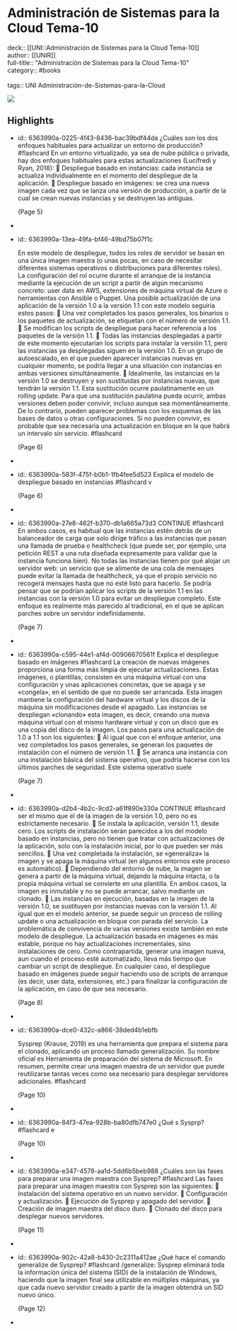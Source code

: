 # Administración de Sistemas para la Cloud Tema-10

deck:: [[UNI::Administración de Sistemas para la Cloud Tema-10]]\
author:: [[UNIR]]\
full-title:: "Administración de Sistemas para la Cloud Tema-10"\
category:: #books\
\
tags:: UNI Administración-de-Sistemas-para-la-Cloud  

![](https://readwise-assets.s3.amazonaws.com/media/uploaded_book_covers/profile_22942/020c6328-86e7-48f6-ba02-69d3ef02a9d0.jpg)
## Highlights
- id:: 6363990a-0225-4f43-8436-bac39bdf44da
   ¿Cuáles son los dos enfoques habituales para actualizar un entorno de producción? #flashcard 
    En un entorno virtualizado, ya sea de nube pública o privada, hay dos enfoques habituales para estas actualizaciones (Lucifredi y Ryan, 2018):  Despliegue basado en instancias: cada instancia se actualiza individualmente en el momento del despliegue de la aplicación.  Despliegue basado en imágenes: se crea una nueva imagen cada vez que se lanza una versión de producción, a partir de la cual se crean nuevas instancias y se destruyen las antiguas.
  
     (Page 5)
-
- id:: 6363990a-13ea-49fa-bf46-49bd75b07f1c
  
  En este modelo de despliegue, todos los roles de servidor se basan en una única imagen maestra (o unas pocas, en caso de necesitar diferentes sistemas operativos o distribuciones para diferentes roles). La configuración del rol ocurre durante el arranque de la instancia mediante la ejecución de un script a partir de algún mecanismo concreto: user data en AWS, extensiones de máquina virtual de Azure o herramientas con Ansible o Puppet. Una posible actualización de una aplicación de la versión 1.0 a la versión 1.1 con este modelo seguiría estos pasos:  Una vez completados los pasos generales, los binarios o los paquetes de actualización, se etiquetan con el número de versión 1.1.  Se modifican los scripts de despliegue para hacer referencia a los paquetes de la versión 1.1.  Todas las instancias desplegadas a partir de este momento ejecutarían los scripts para instalar la versión 1.1, pero las instancias ya desplegadas siguen en la versión 1.0. En un grupo de autoescalado, en el que pueden aparecer instancias nuevas en cualquier momento, se podría llegar a una situación con instancias en ambas versiones simultáneamente.  Idealmente, las instancias en la versión 1.0 se destruyen y son sustituidas por instancias nuevas, que tendrán la versión 1.1. Esta sustitución ocurre paulatinamente en un rolling update. Para que una sustitución paulatina pueda ocurrir, ambas versiones deben poder convivir, incluso aunque sea momentáneamente. De lo contrario, pueden aparecer problemas con los esquemas de las bases de datos u otras configuraciones. Si no pueden convivir, es probable que sea necesaria una actualización en bloque en la que habrá un intervalo sin servicio. #flashcard 
  
  
     (Page 6)
-
- id:: 6363990a-583f-475f-b0b1-1fb4fee5d523
   Explica el modelo de despliegue basado en instancias #flashcard 
    v
  
     (Page 6)
-
- id:: 6363990a-27e8-462f-b370-db1a665a73d3
   CONTINUE #flashcard 
    En ambos casos, es habitual que las instancias estén detrás de un balanceador de carga que solo dirige tráfico a las instancias que pasan una llamada de prueba o healthcheck (que puede ser, por ejemplo, una petición REST a una ruta diseñada expresamente para validar que la instancia funciona bien). No todas las instancias tienen por qué alojar un servidor web: un servicio que se alimente de una cola de mensajes puede evitar la llamada de healthcheck, ya que el propio servicio no recogerá mensajes hasta que no esté listo para hacerlo. Se podría pensar que se podrían aplicar los scripts de la versión 1.1 en las instancias con la versión 1.0 para evitar un despliegue completo. Este enfoque es realmente más parecido al tradicional, en el que se aplican parches sobre un servidor indefinidamente.
  
     (Page 7)
-
- id:: 6363990a-c595-44e1-af4d-00906670561f
   Explica el despliegue basado en imágenes #flashcard 
    La creación de nuevas imágenes proporciona una forma más limpia de ejecutar actualizaciones. Estas imágenes, o plantillas, consisten en una máquina virtual con una configuración y unas aplicaciones concretas, que se apaga y se «congela», en el sentido de que no puede ser arrancada. Esta imagen mantiene la configuración del hardware virtual y los discos de la máquina sin modificaciones desde el apagado. Las instancias se despliegan «clonando» esta imagen, es decir, creando una nueva máquina virtual con el mismo hardware virtual y con un disco que es una copia del disco de la imagen. Los pasos para una actualización de 1.0 a 1.1 son los siguientes:  Al igual que con el enfoque anterior, una vez completados los pasos generales, se generan los paquetes de instalación con el número de versión 1.1.  Se arranca una instancia con una instalación básica del sistema operativo, que podría hacerse con los últimos parches de seguridad. Este sistema operativo suele
  
     (Page 7)
-
- id:: 6363990a-d2b4-4b2c-9cd2-a61f890e330a
   CONTINUE #flashcard 
    ser el mismo que el de la imagen de la versión 1.0, pero no es estrictamente necesario.  Se instala la aplicación, versión 1.1, desde cero. Los scripts de instalación serán parecidos a los del modelo basado en instancias, pero no tienen que tratar con actualizaciones de la aplicación, solo con la instalación inicial, por lo que pueden ser más sencillos.  Una vez completada la instalación, se «generaliza» la imagen y se apaga la máquina virtual (en algunos entornos este proceso es automático).  Dependiendo del entorno de nube, la imagen se genera a partir de la máquina virtual, dejando la máquina intacta, o la propia máquina virtual se convierte en una plantilla. En ambos casos, la imagen es inmutable y no se puede arrancar, salvo mediante un clonado.  Las instancias en ejecución, basadas en la imagen de la versión 1.0, se sustituyen por instancias nuevas con la versión 1.1. Al igual que en el modelo anterior, se puede seguir un proceso de rolling update o una actualización en bloque con parada del servicio. La problemática de convivencia de varias versiones existe también en este modelo de despliegue. La actualización basada en imágenes es más estable, porque no hay actualizaciones incrementales, sino instalaciones de cero. Como contrapartida, generar una imagen nueva, aun cuando el proceso esté automatizado, lleva más tiempo que cambiar un script de despliegue. En cualquier caso, el despliegue basado en imágenes puede seguir haciendo uso de scripts de arranque (es decir, user data, extensiones, etc.) para finalizar la configuración de la aplicación, en caso de que sea necesario.
  
     (Page 8)
-
- id:: 6363990a-dce0-432c-a866-38ded4b1ebfb
  
  Sysprep (Krause, 2019) es una herramienta que prepara el sistema para el clonado, aplicando un proceso llamado generalización. Su nombre oficial es Herramienta de preparación del sistema de Microsoft. En resumen, permite crear una imagen maestra de un servidor que puede reutilizarse tantas veces como sea necesario para desplegar servidores adicionales. #flashcard 
  
  
     (Page 10)
-
- id:: 6363990a-84f3-47ea-928b-ba80dfb747e0
   ¿Qué s Sysprp? #flashcard 
    e
  
     (Page 10)
-
- id:: 6363990a-e347-4578-aa1d-5dd6b5beb988
   ¿Cuáles son las fases para preparar una imagen maestra con Sysprep? #flashcard 
    Las fases para preparar una imagen maestra con Sysprep son las siguientes:  Instalación del sistema operativo en un nuevo servidor.  Configuración y actualización.  Ejecución de Sysprep y apagado del servidor.  Creación de imagen maestra del disco duro.  Clonado del disco para desplegar nuevos servidores.
  
     (Page 11)
-
- id:: 6363990a-902c-42a8-b430-2c2311a412ae
   ¿Qué hace el comando generalize de Sysprep? #flashcard 
    /generalize: Sysprep eliminará toda la información única del sistema (SID) de la instalación de Windows, haciendo que la imagen final sea utilizable en múltiples máquinas, ya que cada nuevo servidor creado a partir de la imagen obtendrá un SID nuevo único.
  
     (Page 12)
-